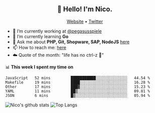 <h2 align="center">👋 Hello! I'm Nico.</h2>
<p align="center">
  <a href="https://gruselhaus.com">Website</a> •
  <a href="https://twitter.com/NicoFinkernagel">Twitter</a>
</p>


- 🔭 I’m currently working at [@pegasusspiele](https://github.com/pegasusspiele)
- 🌱 I’m currently learning **Go**
- 💬 Ask me about **PHP, Git, Shopware, SAP, NodeJS** [here](https://github.com/gruselhaus/gruselhaus/issues)
- 📫 How to reach me: [here](https://github.com/gruselhaus/gruselhaus/issues)
- ☁️ Quote of the month: "life has no ctrl-z 🌴"

📊 **This week I spent my time on**
<!--START_SECTION:waka-->
```text
JavaScript   52 mins         ███████████░░░░░░░░░░░░░░   44.54 % 
Makefile     19 mins         ████░░░░░░░░░░░░░░░░░░░░░   16.28 % 
Other        17 mins         ███▓░░░░░░░░░░░░░░░░░░░░░   15.23 % 
YAML         11 mins         ██▒░░░░░░░░░░░░░░░░░░░░░░   09.81 % 
JSON         6 mins          █▒░░░░░░░░░░░░░░░░░░░░░░░   05.94 % 
```
<!--END_SECTION:waka-->

![Nico's github stats](https://github-readme-stats.vercel.app/api?username=gruselhaus&show_icons=true&hide_border=true&title_color=000000&icon_color=000000&text_color=000000&bg_color=ffffff)
![Top Langs](https://github-readme-stats.vercel.app/api/top-langs/?username=gruselhaus&hide_border=true&title_color=000000&icon_color=000000&text_color=000000&bg_color=ffffff)
